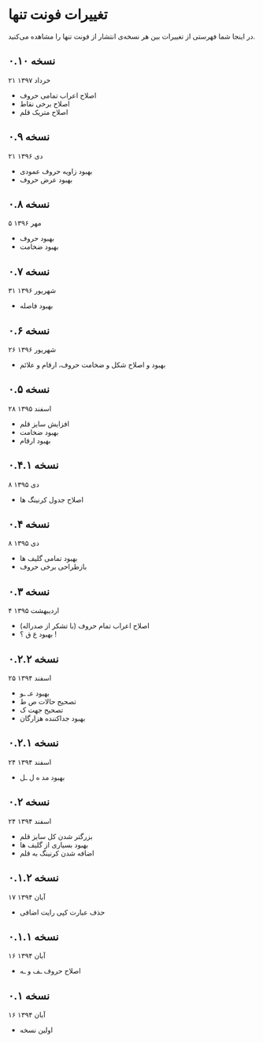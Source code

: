تغییرات فونت تنها
=================

در اینجا شما فهرستی از تغییرات بین هر نسخه‌ی انتشار از فونت تنها را مشاهده می‌کنید.

نسخه ۰.۱۰
--------
۲۱ خرداد ۱۳۹۷

- اصلاح اعراب تمامی حروف
- اصلاح برخی نقاط
- اصلاح متریک قلم

نسخه ۰.۹
--------
۲۱ دی ۱۳۹۶

- بهبود زاویه حروف عمودی
- بهبود عرض حروف

نسخه ۰.۸
--------
۵ مهر ۱۳۹۶

- بهبود حروف
- بهبود ضخامت

نسخه ۰.۷
--------
۳۱ شهریور ۱۳۹۶

- بهبود فاصله

نسخه ۰.۶
--------
۲۶ شهریور ۱۳۹۶

- بهبود و اصلاح شکل و ضخامت حروف، ارقام و علائم

نسخه ۰.۵
--------
۲۸ اسفند ۱۳۹۵

- افزایش سایز قلم
- بهبود ضخامت
- بهبود ارقام

نسخه ۰.۴.۱
----------
۸ دی ۱۳۹۵

- اصلاح جدول کرنینگ ها

نسخه ۰.۴
--------
۸ دی ۱۳۹۵

- بهبود تمامی گلیف ها
- بازطراحی برخی حروف

نسخه ۰.۳
--------
۴ اردیبهشت ۱۳۹۵

- اصلاح اعراب تمام حروف (با تشکر از صدراله)
- بهبود ع ق ؟ !

نسخه ۰.۲.۲
----------
۲۵ اسفند ۱۳۹۴

- بهبود عـ ـو
- تصحیح حالات ص ط
- تصحیح جهت ک
- بهبود جداکننده هزارگان

نسخه ۰.۲.۱
----------
۲۴ اسفند ۱۳۹۴

- بهبود مد ه ل ـل

نسخه ۰.۲
--------
۲۴ اسفند ۱۳۹۴

- بزرگتر شدن کل سایز قلم
- بهبود بسیاری از گلیف ها
- اضافه شدن کرنینگ به قلم

نسخه ۰.۱.۲
----------
۱۷ آبان ۱۳۹۴

- حذف عبارت کپی رایت اضافی

نسخه ۰.۱.۱
----------
۱۶ آبان ۱۳۹۴

- اصلاح حروف ـف و ـه

نسخه ۰.۱
--------
۱۶ آبان ۱۳۹۴

- اولین نسخه
